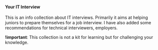 #### Your IT Interview
This is an info collection about IT interviews. Primarily it aims at helping juniors to prepare themselves for a job interview. I have also added some recommendations for technical interviewers, employers.

__!important__:
This collection is not a kit for learning but for challenging your knowledge.
